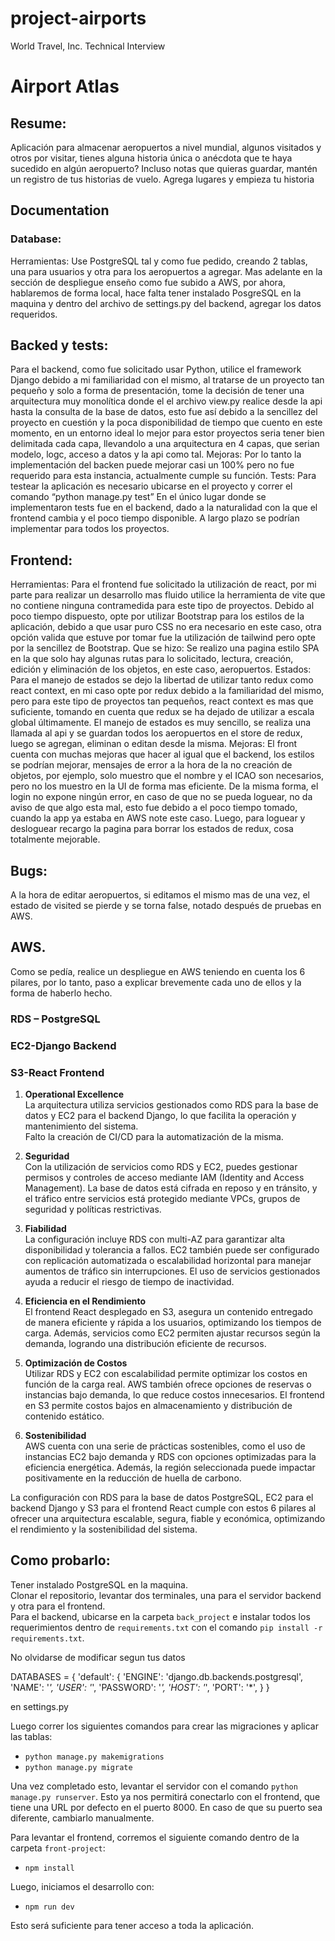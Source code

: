# project-airports
World Travel, Inc. Technical Interview

# Airport Atlas

## Resume:
Aplicación para almacenar aeropuertos a nivel mundial, algunos visitados y otros por visitar, tienes alguna historia única o anécdota que te haya sucedido en algún aeropuerto? Incluso notas que quieras guardar, mantén un registro de tus historias de vuelo. Agrega lugares y empieza tu historia

## Documentation
### Database:
Herramientas:
Use PostgreSQL tal y como fue pedido, creando 2 tablas, una para usuarios y otra para los aeropuertos a agregar. Mas adelante en la sección de despliegue enseño como fue subido a AWS, por ahora, hablaremos de forma local, hace falta tener instalado PosgreSQL en la maquina y dentro del archivo de settings.py del backend, agregar los datos requeridos.

## Backed y tests:

Para el backend, como fue solicitado usar Python, utilice el framework Django debido a mi familiaridad con el mismo, al tratarse de un proyecto tan pequeño y solo a forma de presentación, tome la decisión de tener una arquitectura muy monolítica donde el el archivo view.py realice desde la api hasta la consulta de la base de datos, esto fue así debido a la sencillez del proyecto en cuestión y la poca disponibilidad de tiempo que cuento en este momento, en un entorno ideal lo mejor para estor proyectos seria tener bien delimitada cada capa, llevandolo a una arquitectura en 4 capas, que serian modelo, logc, acceso a datos y la api como tal.
Mejoras:
Por lo tanto la implementación del backen puede mejorar casi un 100% pero no fue requerido para esta instancia, actualmente cumple su función.
Tests:
Para testear la aplicación es necesario ubicarse en el proyecto y correr el comando 
“python manage.py test”
En el único lugar donde se implementaron tests fue en el backend, dado a la naturalidad con la que el frontend cambia y el poco tiempo disponible. A largo plazo se podrían implementar para todos los proyectos.

## Frontend:

Herramientas:
Para el frontend fue solicitado la utilización de react, por mi parte para realizar un desarrollo mas fluido utilice la herramienta de vite que no contiene ninguna contramedida para este tipo de proyectos. 
Debido al poco tiempo dispuesto, opte por utilizar Bootstrap para los estilos de la aplicación, debido a que usar puro CSS no era necesario en este caso, otra opción valida que estuve por tomar fue la utilización de tailwind pero opte por la sencillez de Bootstrap.
Que se hizo:
Se realizo una pagina estilo SPA en la que solo hay algunas rutas para lo solicitado, lectura, creación, edición y eliminación de los objetos, en este caso, aeropuertos.
Estados:
Para el manejo de estados se dejo la libertad de utilizar tanto redux como react context, en mi caso opte por redux debido a la familiaridad del mismo, pero para este tipo de proyectos tan pequeños, react context es mas que suficiente, tomando en cuenta que redux se ha dejado de utilizar a escala global últimamente.
El manejo de estados es muy sencillo, se realiza una llamada al api y se guardan todos los aeropuertos en el store de redux, luego se agregan, eliminan o editan desde la misma.
Mejoras:
El front cuenta con muchas mejoras que hacer al igual que el backend, los estilos se podrían mejorar, mensajes de error a la hora de la no creación de objetos, por ejemplo, solo muestro que el nombre y el ICAO son necesarios, pero no los muestro en la UI de forma mas eficiente. 
De la misma forma, el login no expone ningún error, en caso de que no se pueda loguear, no da aviso de que algo esta mal, esto fue debido a el poco tiempo tomado, cuando la app ya estaba en AWS note este caso. Luego, para loguear y desloguear recargo la pagina para borrar los estados de redux, cosa totalmente mejorable.

## Bugs:
A la hora de editar aeropuertos, si editamos el mismo mas de una vez, el estado de visited se pierde y se torna false, notado después de pruebas en AWS.

## AWS.
Como se pedía, realice un despliegue en AWS teniendo en cuenta los 6 pilares, por lo tanto, paso a explicar brevemente cada uno de ellos y la forma de haberlo hecho.
### RDS – PostgreSQL
### EC2-Django Backend
### S3-React Frontend
1. **Operational Excellence**  
La arquitectura utiliza servicios gestionados como RDS para la base de datos y EC2 para el backend Django, lo que facilita la operación y mantenimiento del sistema.  
Falto la creación de CI/CD para la automatización de la misma.

2. **Seguridad**  
Con la utilización de servicios como RDS y EC2, puedes gestionar permisos y controles de acceso mediante IAM (Identity and Access Management). La base de datos está cifrada en reposo y en tránsito, y el tráfico entre servicios está protegido mediante VPCs, grupos de seguridad y políticas restrictivas.

3. **Fiabilidad**  
La configuración incluye RDS con multi-AZ para garantizar alta disponibilidad y tolerancia a fallos. EC2 también puede ser configurado con replicación automatizada o escalabilidad horizontal para manejar aumentos de tráfico sin interrupciones. El uso de servicios gestionados ayuda a reducir el riesgo de tiempo de inactividad.

4. **Eficiencia en el Rendimiento**  
El frontend React desplegado en S3, asegura un contenido entregado de manera eficiente y rápida a los usuarios, optimizando los tiempos de carga. Además, servicios como EC2 permiten ajustar recursos según la demanda, logrando una distribución eficiente de recursos.

5. **Optimización de Costos**  
Utilizar RDS y EC2 con escalabilidad permite optimizar los costos en función de la carga real. AWS también ofrece opciones de reservas o instancias bajo demanda, lo que reduce costos innecesarios. El frontend en S3 permite costos bajos en almacenamiento y distribución de contenido estático.

6. **Sostenibilidad**  
AWS cuenta con una serie de prácticas sostenibles, como el uso de instancias EC2 bajo demanda y RDS con opciones optimizadas para la eficiencia energética. Además, la región seleccionada puede impactar positivamente en la reducción de huella de carbono.

La configuración con RDS para la base de datos PostgreSQL, EC2 para el backend Django y S3 para el frontend React cumple con estos 6 pilares al ofrecer una arquitectura escalable, segura, fiable y económica, optimizando el rendimiento y la sostenibilidad del sistema.

## Como probarlo:
Tener instalado PostgreSQL en la maquina.  
Clonar el repositorio, levantar dos terminales, una para el servidor backend y otra para el frontend.  
Para el backend, ubicarse en la carpeta `back_project` e instalar todos los requerimientos dentro de `requirements.txt` con el comando `pip install -r requirements.txt`.

No olvidarse de modificar segun tus datos 

DATABASES = {
    'default': {
        'ENGINE': 'django.db.backends.postgresql',
        'NAME': '*',
        'USER': '*',
        'PASSWORD': '*',
        'HOST': '*',
        'PORT': '*',
    }
}

en settings.py

Luego correr los siguientes comandos para crear las migraciones y aplicar las tablas:

- `python manage.py makemigrations`  
- `python manage.py migrate`

Una vez completado esto, levantar el servidor con el comando `python manage.py runserver`. Esto ya nos permitirá conectarlo con el frontend, que tiene una URL por defecto en el puerto 8000. En caso de que su puerto sea diferente, cambiarlo manualmente.

Para levantar el frontend, corremos el siguiente comando dentro de la carpeta `front-project`:

- `npm install`

Luego, iniciamos el desarrollo con:

- `npm run dev`

Esto será suficiente para tener acceso a toda la aplicación.
